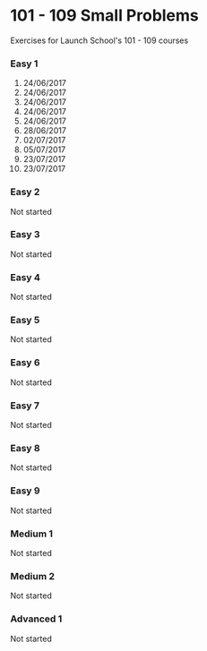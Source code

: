 # 101 - 109 Small Problems

Exercises for Launch School's 101 - 109 courses

### Easy 1

1. 24/06/2017
2. 24/06/2017
3. 24/06/2017
4. 24/06/2017
5. 24/06/2017
6. 28/06/2017
7. 02/07/2017
8. 05/07/2017
9. 23/07/2017
10. 23/07/2017

### Easy 2

Not started

### Easy 3

Not started

### Easy 4

Not started

### Easy 5

Not started

### Easy 6

Not started

### Easy 7

Not started

### Easy 8

Not started

### Easy 9

Not started

### Medium 1

Not started

### Medium 2

Not started

### Advanced 1

Not started
